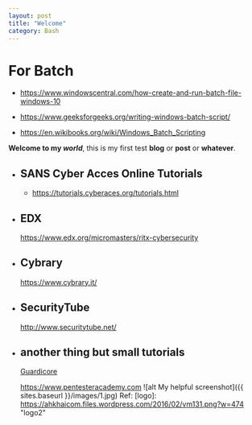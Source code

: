 ```yaml
---
layout: post
title: "Welcome"
category: Bash
---
```


# For Batch
  - <https://www.windowscentral.com/how-create-and-run-batch-file-windows-10>

  - <https://www.geeksforgeeks.org/writing-windows-batch-script/>

  - <https://en.wikibooks.org/wiki/Windows_Batch_Scripting>

**Welcome to my _world_**, this is my first test **blog** or **post** or **whatever**.
- ## SANS Cyber Acces Online Tutorials
  - <https://tutorials.cyberaces.org/tutorials.html>
- ## EDX
  <https://www.edx.org/micromasters/ritx-cybersecurity>
- ## Cybrary
  <https://www.cybrary.it/>
- ## SecurityTube
  <http://www.securitytube.net/>

- ## another thing but small tutorials
  [Guardicore](https://www.guardicore.com/resources/ "Guardicore")

  <https://www.pentesteracademy.com>
![alt My helpful screenshot]({{ sites.baseurl }}/images/1.jpg)
Ref: [logo]: https://ahkhaicom.files.wordpress.com/2016/02/vm131.png?w=474 "logo2"
